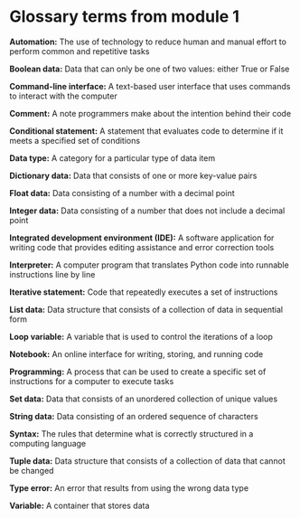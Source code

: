 # Glossary terms from module 1
**Automation:** The use of technology to reduce human and manual effort to perform common and repetitive tasks

**Boolean data:** Data that can only be one of two values: either True or False

**Command-line interface:** A text-based user interface that uses commands to interact with the computer

**Comment:** A note programmers make about the intention behind their code

**Conditional statement:** A statement that evaluates code to determine if it meets a specified set of conditions

**Data type:** A category for a particular type of data item

**Dictionary data:** Data that consists of one or more key-value pairs

**Float data:** Data consisting of a number with a decimal point

**Integer data:** Data consisting of a number that does not include a decimal point

**Integrated development environment (IDE):** A software application for writing code that provides editing assistance and error correction tools

**Interpreter:** A computer program that translates Python code into runnable instructions line by line 

**Iterative statement:** Code that repeatedly executes a set of instructions

**List data:** Data structure that consists of a collection of data in sequential form

**Loop variable:** A variable that is used to control the iterations of a loop

**Notebook:** An online interface for writing, storing, and running code 

**Programming:** A process that can be used to create a specific set of instructions for a computer to execute tasks

**Set data:** Data that consists of an unordered collection of unique values

**String data:** Data consisting of an ordered sequence of characters

**Syntax:** The rules that determine what is correctly structured in a computing language

**Tuple data:** Data structure that consists of a collection of data that cannot be changed 

**Type error:** An error that results from using the wrong data type

**Variable:** A container that stores data
